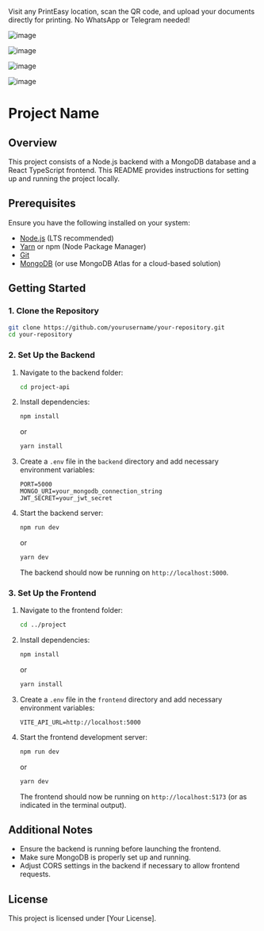 Visit any PrintEasy location, scan the QR code, and upload your documents directly for printing. No WhatsApp or Telegram needed!

![image](https://github.com/user-attachments/assets/f2ff4e2c-bf2c-44a6-8d94-bbbf36c4b258)

![image](https://github.com/user-attachments/assets/dec63fa4-5ccf-4b9f-bef5-12045bdaa6ef)

![image](https://github.com/user-attachments/assets/ed9aae72-12a4-4b80-91ca-6fa76eed183e)

![image](https://github.com/user-attachments/assets/5f6962d2-5b85-4408-9a60-5b958a1a7673)

# Project Name

## Overview

This project consists of a Node.js backend with a MongoDB database and a React TypeScript frontend. This README provides instructions for setting up and running the project locally.

## Prerequisites

Ensure you have the following installed on your system:

- [Node.js](https://nodejs.org/) (LTS recommended)
- [Yarn](https://yarnpkg.com/) or npm (Node Package Manager)
- [Git](https://git-scm.com/)
- [MongoDB](https://www.mongodb.com/try/download/community) (or use MongoDB Atlas for a cloud-based solution)

## Getting Started

### 1. Clone the Repository

```sh
git clone https://github.com/yourusername/your-repository.git
cd your-repository
```

### 2. Set Up the Backend

1. Navigate to the backend folder:
   ```sh
   cd project-api
   ```
2. Install dependencies:
   ```sh
   npm install
   ```
   or
   ```sh
   yarn install
   ```
3. Create a `.env` file in the `backend` directory and add necessary environment variables:
   ```env
   PORT=5000
   MONGO_URI=your_mongodb_connection_string
   JWT_SECRET=your_jwt_secret
   ```
4. Start the backend server:
   ```sh
   npm run dev
   ```
   or
   ```sh
   yarn dev
   ```
   The backend should now be running on `http://localhost:5000`.

### 3. Set Up the Frontend

1. Navigate to the frontend folder:
   ```sh
   cd ../project
   ```
2. Install dependencies:
   ```sh
   npm install
   ```
   or
   ```sh
   yarn install
   ```
3. Create a `.env` file in the `frontend` directory and add necessary environment variables:
   ```env
   VITE_API_URL=http://localhost:5000
   ```
4. Start the frontend development server:
   ```sh
   npm run dev
   ```
   or
   ```sh
   yarn dev
   ```
   The frontend should now be running on `http://localhost:5173` (or as indicated in the terminal output).

## Additional Notes

- Ensure the backend is running before launching the frontend.
- Make sure MongoDB is properly set up and running.
- Adjust CORS settings in the backend if necessary to allow frontend requests.

## License

This project is licensed under [Your License].

